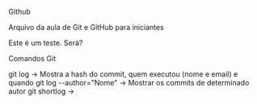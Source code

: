 Github

Arquivo da aula de Git e GitHub para iniciantes

Este é um teste. Será?

Comandos Git

git log -> Mostra a hash do commit, quem executou (nome e email) e quando
git log --author="Nome" -> Mostrar os commits de determinado autor
git shortlog ->